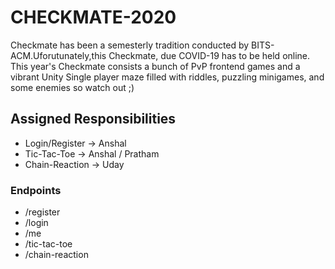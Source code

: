 # CHECKMATE-2020
Checkmate has been a semesterly tradition conducted by BITS-ACM.Uforutunately,this Checkmate, due COVID-19 has to be held online. This year's Checkmate consists a bunch of PvP frontend games and a vibrant Unity Single player maze filled with riddles, puzzling minigames, and some enemies so watch out ;)

## Assigned Responsibilities
 - Login/Register -> Anshal
 - Tic-Tac-Toe -> Anshal / Pratham
 - Chain-Reaction -> Uday

### Endpoints
 - /register
 - /login
 - /me
 - /tic-tac-toe
 - /chain-reaction
 
